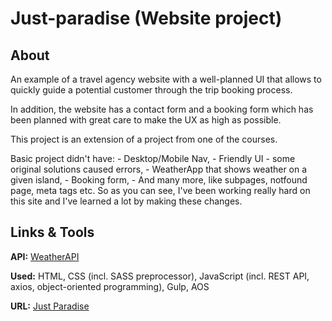# Just-paradise (Website project)

## About

An example of a travel agency website with a well-planned UI that allows to quickly guide a potential customer through the trip booking process.

In addition, the website has a contact form and a booking form which has been planned with great care to make the UX as high as possible.

This project is an extension of a project from one of the courses. 

Basic project didn't have:
    - Desktop/Mobile Nav,
    - Friendly UI - some original solutions caused errors,
    - WeatherApp that shows weather on a given island,
    - Booking form,
    - And many more, like subpages, notfound page, meta tags etc.
So as you can see, I've been working really hard on this site and I've learned a lot by making these changes.


## Links & Tools

**API:** [WeatherAPI](https://openweathermap.org/api)

**Used:** HTML, CSS (incl. SASS preprocessor), JavaScript (incl. REST API, axios, object-oriented programming), Gulp, AOS

**URL:** [Just Paradise](https://just-paradise.pl/)